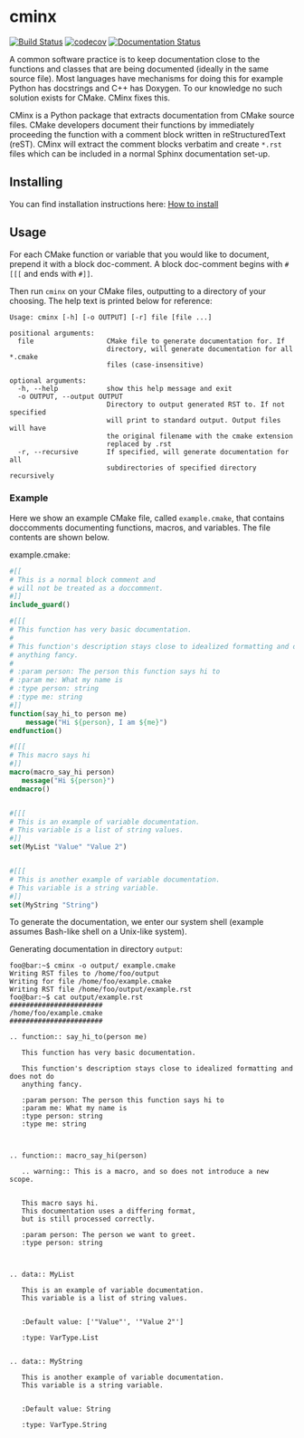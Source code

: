 # cminx
[![Build Status](https://travis-ci.com/CMakePP/CMakeDoc.svg?branch=master)](
https://travis-ci.com/CMakePP/CMakeDoc)
[![codecov](
https://codecov.io/gh/CMakePP/CMakeDoc/branch/master/graph/badge.svg)](
https://codecov.io/gh/CMakePP/CMakeDoc)
[![Documentation Status](
https://readthedocs.org/projects/cminx/badge/?version=latest)](
https://cminx.readthedocs.io/en/latest/?badge=latest)

A common software practice is to keep documentation close to the functions and
classes that are being documented (ideally in the same source file). Most
languages have mechanisms for doing this for example Python has docstrings and
C++ has Doxygen. To our knowledge no such solution exists for CMake. CMinx
fixes this.

CMinx is a Python package that extracts documentation from CMake source
files. CMake developers document their functions by immediately proceeding the
function with a comment block written in reStructuredText (reST). CMinx will
extract the comment blocks verbatim and create `*.rst` files which can be
included in a normal Sphinx documentation set-up.

## Installing
You can find installation instructions here: [How to install](docs/source/installation.rst)


## Usage
For each CMake function or variable that you would like to document, prepend it with a block doc-comment.
A block doc-comment begins with `#[[[` and ends with `#]]`.

Then run `cminx` on your CMake files, outputting to a directory of your choosing. The help text is printed below for reference:
```
Usage: cminx [-h] [-o OUTPUT] [-r] file [file ...]

positional arguments:
  file                  CMake file to generate documentation for. If
                        directory, will generate documentation for all *.cmake
                        files (case-insensitive)

optional arguments:
  -h, --help            show this help message and exit
  -o OUTPUT, --output OUTPUT
                        Directory to output generated RST to. If not specified
                        will print to standard output. Output files will have
                        the original filename with the cmake extension
                        replaced by .rst
  -r, --recursive       If specified, will generate documentation for all
                        subdirectories of specified directory recursively
```

### Example
Here we show an example CMake file, called `example.cmake`, that contains
doccomments documenting functions, macros, and variables.
The file contents are shown below.

example.cmake:
```cmake                                                                                      
#[[
# This is a normal block comment and
# will not be treated as a doccomment.
#]]
include_guard()

#[[[
# This function has very basic documentation.
#
# This function's description stays close to idealized formatting and does not do
# anything fancy.
#
# :param person: The person this function says hi to
# :param me: What my name is
# :type person: string
# :type me: string
#]]
function(say_hi_to person me)
    message("Hi ${person}, I am ${me}")
endfunction()

#[[[
# This macro says hi
#]]
macro(macro_say_hi person)
   message("Hi ${person}")
endmacro()


#[[[
# This is an example of variable documentation.
# This variable is a list of string values.
#]]
set(MyList "Value" "Value 2")


#[[[
# This is another example of variable documentation.
# This variable is a string variable.
#]]
set(MyString "String")

```

To generate the documentation, we enter our system shell (example assumes Bash-like shell on a Unix-like system).

Generating documentation in directory `output`:
```console
foo@bar:~$ cminx -o output/ example.cmake
Writing RST files to /home/foo/output
Writing for file /home/foo/example.cmake
Writing RST file /home/foo/output/example.rst
foo@bar:~$ cat output/example.rst
#######################
/home/foo/example.cmake
#######################

.. function:: say_hi_to(person me)
   
   This function has very basic documentation.
   
   This function's description stays close to idealized formatting and does not do
   anything fancy.
   
   :param person: The person this function says hi to
   :param me: What my name is
   :type person: string
   :type me: string
   


.. function:: macro_say_hi(person)

   .. warning:: This is a macro, and so does not introduce a new scope.

   
   This macro says hi.
   This documentation uses a differing format,
   but is still processed correctly.
   
   :param person: The person we want to greet.
   :type person: string 
   


.. data:: MyList
   
   This is an example of variable documentation.
   This variable is a list of string values.
   

   :Default value: ['"Value"', '"Value 2"']

   :type: VarType.List


.. data:: MyString
   
   This is another example of variable documentation.
   This variable is a string variable.
   

   :Default value: String

   :type: VarType.String



```
